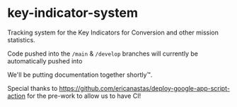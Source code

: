 # key-indicator-system
Tracking system for the Key Indicators for Conversion and other mission statistics.



Code pushed into the ``/main`` & ``/develop`` branches will currently be automatically pushed into 


We'll be putting documentation together shortly™.

Special thanks to https://github.com/ericanastas/deploy-google-app-script-action for the pre-work to allow us to have CI!
